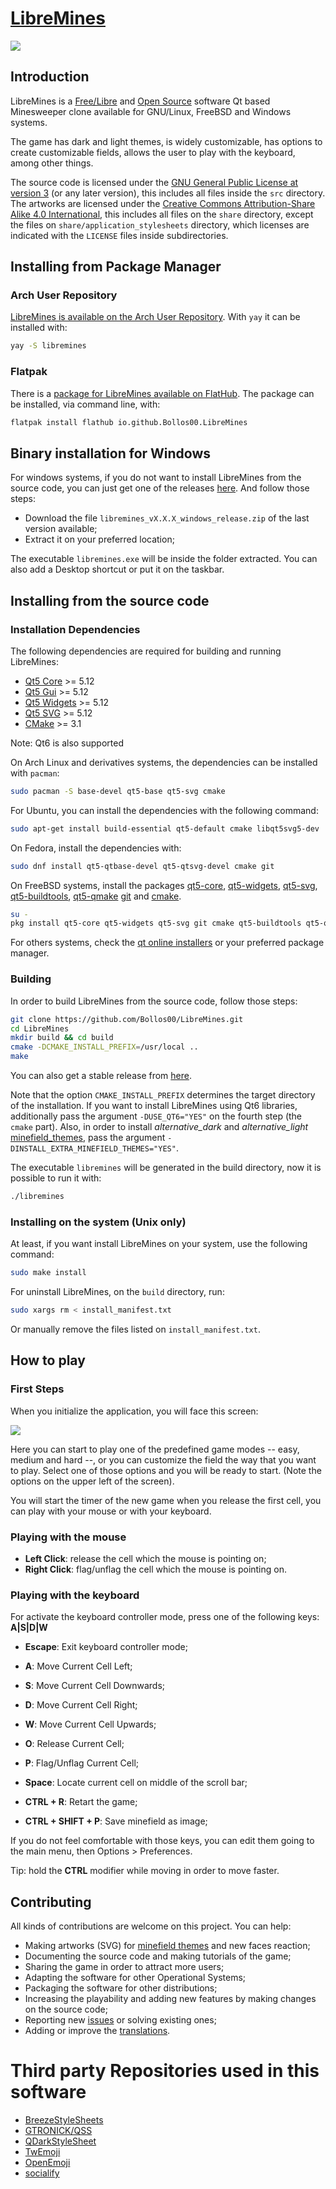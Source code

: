 # [LibreMines](https://github.com/Bollos00/LibreMines)

![](./share/Screenshots/Screenshot4.png)

## Introduction

LibreMines is a [Free/Libre](https://en.wikipedia.org/wiki/Free_software) and [Open Source](https://en.wikipedia.org/wiki/Open-source_software) software Qt based Minesweeper clone available for GNU/Linux, FreeBSD and Windows systems.

The game has dark and light themes, is widely customizable, has options to create customizable fields, allows the user to play with the keyboard, among other things.

The source code is licensed under the [GNU General Public License at version 3](https://www.gnu.org/licenses/gpl-3.0.en.html) (or any later version), this includes all files inside the `src` directory. The artworks are licensed under the [Creative Commons Attribution-Share Alike 4.0 International](https://creativecommons.org/licenses/by-sa/4.0/), this includes all files on the `share` directory, except the files on `share/application_stylesheets` directory, which licenses are indicated with the `LICENSE` files inside subdirectories.

## Installing from Package Manager

### Arch User Repository

[LibreMines is available on the Arch User Repository](https://aur.archlinux.org/packages/libremines/). With `yay` it can be installed with:

```sh
yay -S libremines
```
### Flatpak

There is a [package for LibreMines available on FlatHub](https://flathub.org/apps/details/io.github.Bollos00.LibreMines). The package can be installed, via command line, with:

```sh
flatpak install flathub io.github.Bollos00.LibreMines
```

## Binary installation for Windows

For windows systems, if you do not want to install LibreMines from the source code, you can just get one of the releases [here](https://github.com/Bollos00/LibreMines/releases). And follow those steps:

* Download the file `libremines_vX.X.X_windows_release.zip` of the last version available;
* Extract it on your preferred location;

The executable `libremines.exe` will be inside the folder extracted. You can also add a Desktop shortcut or put it on the taskbar.

## Installing from the source code

### Installation Dependencies

The following dependencies are required for building and running LibreMines:
* [Qt5 Core](https://doc.qt.io/qt-5/qtcore-index.html) >= 5.12
* [Qt5 Gui](https://doc.qt.io/qt-5/qtgui-index.html) >= 5.12
* [Qt5 Widgets](https://doc.qt.io/qt-5/qtwidgets-index.html) >= 5.12
* [Qt5 SVG](https://doc.qt.io/qt-5/qtsvg-index.html) >= 5.12
* [CMake](https://cmake.org/) >= 3.1

Note: Qt6 is also supported

On Arch Linux and derivatives systems, the dependencies can be installed with `pacman`:
```sh
sudo pacman -S base-devel qt5-base qt5-svg cmake
```

For Ubuntu, you can install the dependencies with the following command:
```sh
sudo apt-get install build-essential qt5-default cmake libqt5svg5-dev
```

On Fedora, install the dependencies with:
```sh
sudo dnf install qt5-qtbase-devel qt5-qtsvg-devel cmake git
```

On FreeBSD systems, install the packages [qt5-core](https://www.freshports.org/devel/qt5-core), [qt5-widgets](https://www.freshports.org/x11-toolkits/qt5-widgets/), [qt5-svg](https://www.freshports.org/graphics/qt5-svg/), [qt5-buildtools](https://www.freshports.org/devel/qt5-buildtools/), [qt5-qmake](https://www.freshports.org/devel/qt5-qmake/) [git](https://www.freshports.org/devel/git/) and [cmake](https://www.freshports.org/devel/cmake/).

```sh
su -
pkg install qt5-core qt5-widgets qt5-svg git cmake qt5-buildtools qt5-qmake
```

For others systems, check the [qt online installers](https://download.qt.io/official_releases/online_installers/) or your preferred package manager.

### Building

In order to build LibreMines from the source code, follow those steps:
```sh
git clone https://github.com/Bollos00/LibreMines.git
cd LibreMines
mkdir build && cd build
cmake -DCMAKE_INSTALL_PREFIX=/usr/local ..
make
```

You can also get a stable release from [here](https://github.com/Bollos00/LibreMines/releases).

Note that the option `CMAKE_INSTALL_PREFIX` determines the target directory of the installation. If you want to install LibreMines using Qt6 libraries, additionally pass the argument `-DUSE_QT6="YES"` on the fourth step (the `cmake` part). Also, in order to install _alternative\_dark_ and _alternative\_light_ [minefield_themes](https://github.com/Bollos00/LibreMines/blob/master/share/minefield_themes/README.md), pass the argument `-DINSTALL_EXTRA_MINEFIELD_THEMES="YES"`.

The executable `libremines` will be generated in the build directory, now it is possible to run it with:
```sh
./libremines
```

### Installing on the system (Unix only)

At least, if you want install LibreMines on your system, use the following command:
```sh
sudo make install
```

For uninstall LibreMines, on the `build` directory, run:
```sh
sudo xargs rm < install_manifest.txt
```

Or manually remove the files listed on `install_manifest.txt`.


## How to play

### First Steps

When you initialize the application, you will face this screen:

![](./share/Screenshots/Screenshot0.png)


Here you can start to play one of the predefined game modes -- easy, medium and hard --, or you can customize the field the way that you want to play. Select one of those options and you will be ready to start. (Note the options on the upper left of the screen).

You will start the timer of the new game when you release the first cell, you can play with your mouse or with your keyboard.

### Playing with the mouse

* **Left Click**: release the cell which the mouse is pointing on;
* **Right Click**: flag/unflag the cell which the mouse is pointing on.

### Playing with the keyboard

For activate the keyboard controller mode, press one of the following keys: **A|S|D|W**

* **Escape**: Exit keyboard controller mode;

* **A**: Move Current Cell Left;

* **S**: Move Current Cell Downwards;

* **D**: Move Current Cell Right;

* **W**: Move Current Cell Upwards;

* **O**: Release Current Cell;

* **P**: Flag/Unflag Current Cell;

* **Space**: Locate current cell on middle of the scroll bar;

* **CTRL + R**: Retart the game;

* **CTRL + SHIFT + P**: Save minefield as image;

If you do not feel comfortable with those keys, you can edit them going to the main menu, then Options > Preferences.

Tip: hold the **CTRL** modifier while moving in order to move faster.

## Contributing

All kinds of contributions are welcome on this project. You can help:

* Making artworks (SVG) for [minefield themes](https://github.com/Bollos00/LibreMines/blob/master/share/minefield_themes/README.md) and new faces reaction;
* Documenting the source code and making tutorials of the game;
* Sharing the game in order to attract more users;
* Adapting the software for other Operational Systems;
* Packaging the software for other distributions;
* Increasing the playability and adding new features by making changes on the source code;
* Reporting new [issues](https://github.com/Bollos00/LibreMines/issues) or solving existing ones;
* Adding or improve the [translations](https://github.com/Bollos00/LibreMines/blob/master/etc/translations/README.md).

# Third party Repositories used in this software
* [BreezeStyleSheets](https://github.com/Alexhuszagh/BreezeStyleSheets)
* [GTRONICK/QSS](https://github.com/GTRONICK/QSS)
* [QDarkStyleSheet](https://github.com/ColinDuquesnoy/QDarkStyleSheet)
* [TwEmoji](https://github.com/twitter/twemoji)
* [OpenEmoji](https://github.com/hfg-gmuend/openmoji)
* [socialify](https://github.com/wei/socialify)
